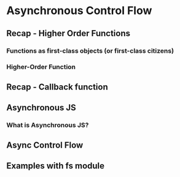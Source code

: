 # Asynchronous Control Flow

## Recap - Higher Order Functions

### Functions as first-class objects (or first-class citizens)

### Higher-Order Function

## Recap - Callback function

## Asynchronous JS

### What is Asynchronous JS?

## Async Control Flow

## Examples with fs module
